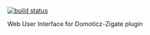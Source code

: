 [![build status](https://github.com/pipiche38/Domoticz-Zigate-UI/workflows/Build/badge.svg)](https://github.com/pipiche38/Domoticz-Zigate-UI/actions)


Web User Interface for Domoticz-Zigate plugin
